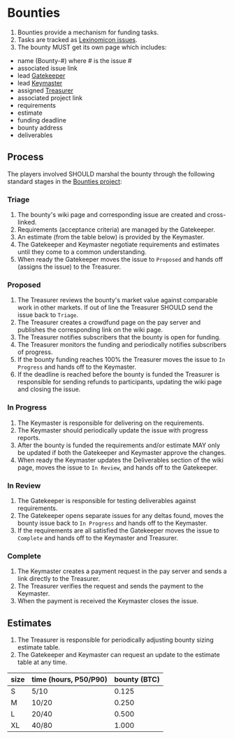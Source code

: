 # Bounties

1. Bounties provide a mechanism for funding tasks. 
1. Tasks are tracked as [Lexinomicon issues](https://github.com/cryptotechguru/Lexinomicon/issues).
1. The bounty MUST get its own page which includes:
* name (Bounty-#) where # is the issue #
* associated issue link
* lead [Gatekeeper](/Lexinomicon/Roles/Gatekeeper)
* lead [Keymaster](/Lexinomicon/Roles/Keymaster)
* assigned [Treasurer](/Lexinomicon/Roles/Treasurer)
* associated project link
* requirements
* estimate
* funding deadline
* bounty address 
* deliverables

## Process

The players involved SHOULD marshal the bounty through the following standard stages in the [Bounties project](TBD):

### Triage

1. The bounty's wiki page and corresponding issue are created and cross-linked.
1. Requirements (acceptance criteria) are managed by the Gatekeeper.
1. An estimate (from the table below) is provided by the Keymaster.
1. The Gatekeeper and Keymaster negotiate requirements and estimates until they come to a common understanding.
1. When ready the Gatekeeper moves the issue to `Proposed` and hands off (assigns the issue) to the Treasurer.

### Proposed

1. The Treasurer reviews the bounty's market value against comparable work in other markets. If out of line the Treasurer SHOULD send the issue back to `Triage`.
1. The Treasurer creates a crowdfund page on the pay server and publishes the corresponding link on the wiki page.
1. The Treasurer notifies subscribers that the bounty is open for funding.
1. The Treasurer monitors the funding and periodically notifies subscribers of progress.
1. If the bounty funding reaches 100% the Treasurer moves the issue to `In Progress` and hands off to the Keymaster.
1. If the deadline is reached before the bounty is funded the Treasurer is responsible for sending refunds to participants, updating the wiki page and closing the issue.

### In Progress

1. The Keymaster is responsible for delivering on the requirements.
1. The Keymaster should periodically update the issue with progress reports.
1. After the bounty is funded the requirements and/or estimate MAY only be updated if both the Gatekeeper and Keymaster approve the changes.
1. When ready the Keymaster updates the Deliverables section of the wiki page, moves the issue to `In Review`, and hands off to the Gatekeeper.

### In Review

1. The Gatekeeper is responsible for testing deliverables against requirements.
1. The Gatekeeper opens separate issues for any deltas found, moves the bounty issue back to `In Progress` and hands off to the Keymaster.
1. If the requirements are all satisfied the Gatekeeper moves the issue to `Complete` and hands off to the Keymaster and Treasurer.

### Complete

1. The Keymaster creates a payment request in the pay server and sends a link directly to the Treasurer.
1. The Treasurer verifies the request and sends the payment to the Keymaster.
1. When the payment is received the Keymaster closes the issue.

## Estimates

1. The Treasurer is responsible for periodically adjusting bounty sizing estimate table.
1. The Gatekeeper and Keymaster can request an update to the estimate table at any time.

| size | time (hours, P50/P90) | bounty (BTC) | 
| ---- | ----- | ----- |
| S    |  5/10 | 0.125 |
| M    | 10/20 | 0.250 |
| L    | 20/40 | 0.500 |
| XL   | 40/80 | 1.000 | 
